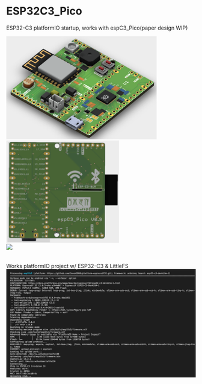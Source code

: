 # ESP32C3_Pico
 
 ESP32-C3 platformIO startup, works with espC3_Pico(paper design WIP) <br>

<img src= "hardware/espC3_Pico_Top.png" width=400><img src= "hardware/espC3_Pico_Bottom.png" width=300>
<br>
<img src= "pic/espC3_Pico_0316.gif" width=320>
<br>
<br>

Works platformIO project w/ ESP32-C3 & LittleFS
<img src= "pic/ESP32C3.png">
 

